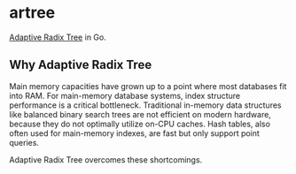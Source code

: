 # artree
[Adaptive Radix Tree](https://db.in.tum.de/~leis/papers/ART.pdf) in Go.

## Why Adaptive Radix Tree

Main memory capacities have grown up to a point
where most databases fit into RAM. For main-memory database
systems, index structure performance is a critical bottleneck.
Traditional in-memory data structures like balanced binary
search trees are not efficient on modern hardware, because they
do not optimally utilize on-CPU caches. Hash tables, also often
used for main-memory indexes, are fast but only support point
queries.

Adaptive Radix Tree overcomes these shortcomings.



